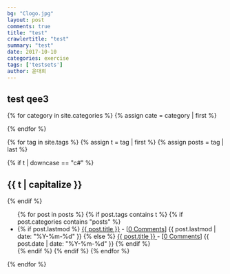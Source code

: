 ```yaml
---
bg: "Clogo.jpg"
layout: post
comments: true
title: "test"
crawlertitle: "test"
summary: "test"
date: 2017-10-10
categories: exercise
tags: ['testsets']
author: 윤대희
---
```


## test qee3 ##

{% for category in site.categories %}
    {% assign cate = category | first %}
    
{% endfor %}

{% for tag in site.tags %}
  {% assign t = tag | first %}
  {% assign posts = tag | last %}
  
  {% if t | downcase == "c#" %}

<h2 class="category-key" id="{{ t | downcase }}">{{ t | capitalize }}</h2>

  {% endif %}

  <ul class="year">
  {% for post in posts %}
    {% if post.tags contains t %}
      {% if post.categories contains "posts" %}    
<li>
  {% if post.lastmod %}
    <a href="{{ post.url }}">{{ post.title }}</a> - [<a href="{{ post.url }}#disqus_thread" data-disqus-identifier="{{ post.id }}">0 Comments</a>]
    <span class="date">{{ post.lastmod | date: "%Y-%m-%d"  }}</span>
  {% else %}
    <a href="{{ post.url }}">{{ post.title }} </a> - [<a href="{{ post.url }}#disqus_thread" data-disqus-identifier="{{ post.id }}">0 Comments</a>]
    <span class="date">{{ post.date | date: "%Y-%m-%d"  }}</span>
  {% endif %}
</li>
      {% endif %}   
    {% endif %}
  {% endfor %}
  </ul>
{% endfor %}
